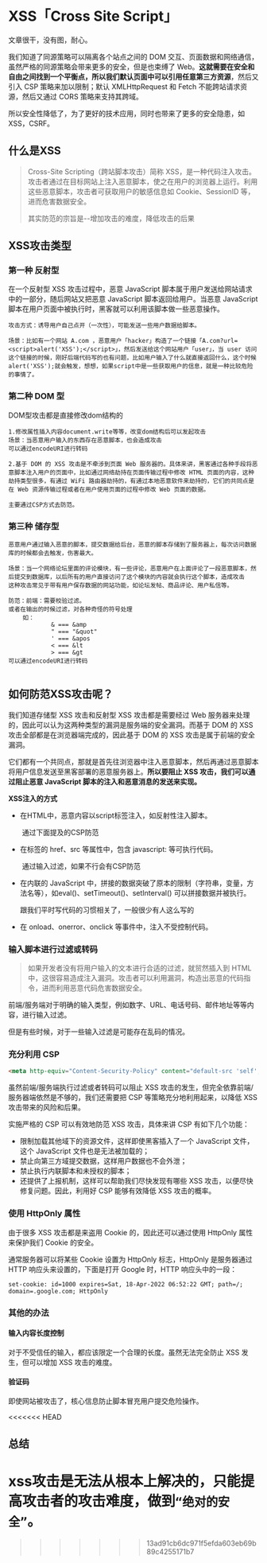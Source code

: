 # XSS「Cross Site Script」

文章很干，没有图，耐心。

我们知道了同源策略可以隔离各个站点之间的 DOM 交互、页面数据和网络通信，虽然严格的同源策略会带来更多的安全，但是也束缚了 Web。**这就需要在安全和自由之间找到一个平衡点，所以我们默认页面中可以引用任意第三方资源**，然后又引入 CSP 策略来加以限制；默认 XMLHttpRequest 和 Fetch 不能跨站请求资源，然后又通过 CORS 策略来支持其跨域。

所以安全性降低了，为了更好的技术应用，同时也带来了更多的安全隐患，如XSS，CSRF。

## 什么是XSS

> Cross-Site Scripting（跨站脚本攻击）简称 XSS，是一种代码注入攻击。攻击者通过在目标网站上注入恶意脚本，使之在用户的浏览器上运行。利用这些恶意脚本，攻击者可获取用户的敏感信息如 Cookie、SessionID 等，进而危害数据安全。
>
> 其实防范的宗旨是--增加攻击的难度，降低攻击的后果



## XSS攻击类型

### 第一种 反射型

在一个反射型 XSS 攻击过程中，恶意 JavaScript 脚本属于用户发送给网站请求中的一部分，随后网站又把恶意 JavaScript 脚本返回给用户。当恶意 JavaScript 脚本在用户页面中被执行时，黑客就可以利用该脚本做一些恶意操作。

```
攻击方式：诱导用户自己点开（一次性），可能发送一些用户数据给脚本。

场景：比如有一个网站 A.com ，恶意用户「hacker」构造了一个链接「A.com?url=<script>alert('XSS');</script>」，然后发送给这个网站用户「user」，当 user 访问这个链接的时候，刚好后端代码写的也有问题，比如用户输入了什么就直接返回什么，这个时候alert('XSS');就会触发，想想，如果script中是一些获取用户的信息，就是一种比较危险的事情了。
```



### 第二种 DOM 型

DOM型攻击都是直接修改dom结构的

```
1.修改属性插入内容document.write等等，改变dom结构后可以发起攻击 
场景：当恶意用户输入的东西存在恶意脚本，也会造成攻击
可以通过encodeURI进行转码

2.基于 DOM 的 XSS 攻击是不牵涉到页面 Web 服务器的。具体来讲，黑客通过各种手段将恶意脚本注入用户的页面中，比如通过网络劫持在页面传输过程中修改 HTML 页面的内容，这种劫持类型很多，有通过 WiFi 路由器劫持的，有通过本地恶意软件来劫持的，它们的共同点是在 Web 资源传输过程或者在用户使用页面的过程中修改 Web 页面的数据。

主要通过CSP方式去防范。
```



### 第三种 储存型

```
恶意用户通过输入恶意的脚本，提交数据给后台，恶意的脚本存储到了服务器上，每次访问数据库的时候都会去触发，伤害最大。

场景：当一个网络论坛里面的评论模块，有一些评论，恶意用户在上面评论了一段恶意脚本，然后提交到数据库，以后所有的用户直接访问了这个模块的内容就会执行这个脚本，造成攻击
这种攻击常见于带有用户保存数据的网站功能，如论坛发帖、商品评论、用户私信等。

防范：前端：需要校验过滤。
或者在输出的时候过滤，对各种奇怪的符号处理
	如：
			& === &amp 
			" === "&quot"
			' === &apos
			< === &lt
			> === &gt
可以通过encodeURI进行转码


```



## 如何防范XSS攻击呢？

我们知道存储型 XSS 攻击和反射型 XSS 攻击都是需要经过 Web 服务器来处理的，因此可以认为这两种类型的漏洞是服务端的安全漏洞。而基于 DOM 的 XSS 攻击全部都是在浏览器端完成的，因此基于 DOM 的 XSS 攻击是属于前端的安全漏洞。

它们都有一个共同点，那就是首先往浏览器中注入恶意脚本，然后再通过恶意脚本将用户信息发送至黑客部署的恶意服务器上。**所以要阻止 XSS 攻击，我们可以通过阻止恶意 JavaScript 脚本的注入和恶意消息的发送来实现。**

**XSS注入的方式**

- 在HTML中，恶意内容以script标签注入，如反射性注入脚本。

  ​	通过下面提及的CSP防范

- 在标签的 href、src 等属性中，包含 javascript: 等可执行代码。

  ​	通过输入过滤，如果不行会有CSP防范

- 在内联的 JavaScript 中，拼接的数据突破了原本的限制（字符串，变量，方法名等），如eval()、setTimeout()、setInterval() 可以拼接数据并被执行。

  跟我们平时写代码的习惯相关了，一般很少有人这么写的

- 在 onload、onerror、onclick 等事件中，注入不受控制代码。



### 输入脚本进行过滤或转码

> 如果开发者没有将用户输入的文本进行合适的过滤，就贸然插入到 HTML 中，这很容易造成注入漏洞。攻击者可以利用漏洞，构造出恶意的代码指令，进而利用恶意代码危害数据安全。

前端/服务端对于明确的输入类型，例如数字、URL、电话号码、邮件地址等等内容，进行输入过滤。

但是有些时候，对于一些输入过滤是可能存在乱码的情况。



### 充分利用 CSP

```html
<meta http-equiv="Content-Security-Policy" content="default-src 'self'; img-src https://*; child-src 'none';">

```

虽然前端/服务端执行过滤或者转码可以阻止 XSS 攻击的发生，但完全依靠前端/服务器端依然是不够的，我们还需要把 CSP 等策略充分地利用起来，以降低 XSS 攻击带来的风险和后果。

实施严格的 CSP 可以有效地防范 XSS 攻击，具体来讲 CSP 有如下几个功能：

- 限制加载其他域下的资源文件，这样即使黑客插入了一个 JavaScript 文件，这个 JavaScript 文件也是无法被加载的；
- 禁止向第三方域提交数据，这样用户数据也不会外泄；
- 禁止执行内联脚本和未授权的脚本；
- 还提供了上报机制，这样可以帮助我们尽快发现有哪些 XSS 攻击，以便尽快修复问题。因此，利用好 CSP 能够有效降低 XSS 攻击的概率。



### 使用 HttpOnly 属性

由于很多 XSS 攻击都是来盗用 Cookie 的，因此还可以通过使用 HttpOnly 属性来保护我们 Cookie 的安全。

通常服务器可以将某些 Cookie 设置为 HttpOnly 标志，HttpOnly 是服务器通过 HTTP 响应头来设置的，下面是打开 Google 时，HTTP 响应头中的一段：

```
set-cookie: id=1000 expires=Sat, 18-Apr-2022 06:52:22 GMT; path=/; domain=.google.com; HttpOnly
```

### 其他的办法

#### 输入内容长度控制

对于不受信任的输入，都应该限定一个合理的长度。虽然无法完全防止 XSS 发生，但可以增加 XSS 攻击的难度。

#### 验证码

即使网站被攻击了，核心信息防止脚本冒充用户提交危险操作。


<<<<<<< HEAD

## 总结

xss攻击是无法从根本上解决的，只能提高攻击者的攻击难度，做到`“绝对的安全”`。
=======
>>>>>>> 13ad91cb6dc971f5efda603eb69b89c4255171b7



